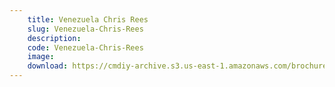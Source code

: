 ```yaml
---
    title: Venezuela Chris Rees
    slug: Venezuela-Chris-Rees
    description:
    code: Venezuela-Chris-Rees
    image:
    download: https://cmdiy-archive.s3.us-east-1.amazonaws.com/brochures/documents/Venezuela+Chris+Rees.pdf
---
```

<!-- Content of the page -->

##
        